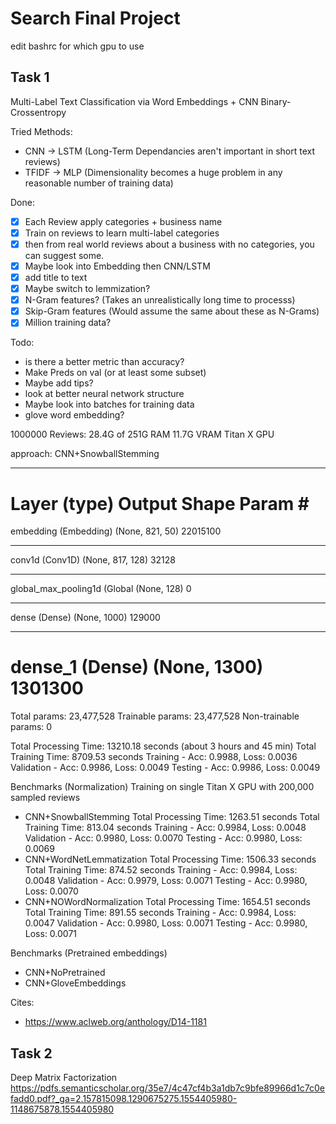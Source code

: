 # Search Final Project

edit bashrc for which gpu to use

## Task 1
Multi-Label Text Classification via Word Embeddings + CNN Binary-Crossentropy

Tried Methods:
- CNN -> LSTM (Long-Term Dependancies aren't important in short text reviews)
- TFIDF -> MLP (Dimensionality becomes a huge problem in any reasonable number of training data)

Done:
- [X] Each Review apply categories + business name
- [X] Train on reviews to learn multi-label categories
- [X] then from real world reviews about a business with no categories, you can suggest some. 
- [X] Maybe look into Embedding then CNN/LSTM
- [X] add title to text
- [X] Maybe switch to lemmization?
- [X] N-Gram features? (Takes an unrealistically long time to processs)
- [X] Skip-Gram features (Would assume the same about these as N-Grams)
- [X] Million training data?

Todo:
- is there a better metric than accuracy?
- Make Preds on val (or at least some subset)
- Maybe add tips?
- look at better neural network structure
- Maybe look into batches for training data
- glove word embedding?


1000000 Reviews:
28.4G of 251G RAM
11.7G VRAM Titan X GPU

approach: CNN+SnowballStemming
_________________________________________________________________
Layer (type)                 Output Shape              Param #
=================================================================
embedding (Embedding)        (None, 821, 50)           22015100
_________________________________________________________________
conv1d (Conv1D)              (None, 817, 128)          32128
_________________________________________________________________
global_max_pooling1d (Global (None, 128)               0
_________________________________________________________________
dense (Dense)                (None, 1000)              129000
_________________________________________________________________
dense_1 (Dense)              (None, 1300)              1301300
=================================================================
Total params: 23,477,528
Trainable params: 23,477,528
Non-trainable params: 0

Total Processing Time: 13210.18 seconds (about 3 hours and 45 min)
Total Training Time: 8709.53 seconds
Training - Acc: 0.9988, Loss: 0.0036
Validation - Acc: 0.9986, Loss: 0.0049
Testing - Acc: 0.9986, Loss: 0.0049

Benchmarks (Normalization)
Training on single Titan X GPU with 200,000 sampled reviews
- CNN+SnowballStemming
Total Processing Time: 1263.51 seconds
Total Training Time: 813.04 seconds
Training - Acc: 0.9984, Loss: 0.0048
Validation - Acc: 0.9980, Loss: 0.0070
Testing - Acc: 0.9980, Loss: 0.0069
- CNN+WordNetLemmatization
Total Processing Time: 1506.33 seconds
Total Training Time: 874.52 seconds
Training - Acc: 0.9984, Loss: 0.0048
Validation - Acc: 0.9979, Loss: 0.0071
Testing - Acc: 0.9980, Loss: 0.0070
- CNN+NOWordNormalization
Total Processing Time: 1654.51 seconds
Total Training Time: 891.55 seconds
Training - Acc: 0.9984, Loss: 0.0047
Validation - Acc: 0.9980, Loss: 0.0071
Testing - Acc: 0.9980, Loss: 0.0071

Benchmarks (Pretrained embeddings)
- CNN+NoPretrained
- CNN+GloveEmbeddings

Cites:
- https://www.aclweb.org/anthology/D14-1181

## Task 2
Deep Matrix Factorization
https://pdfs.semanticscholar.org/35e7/4c47cf4b3a1db7c9bfe89966d1c7c0efadd0.pdf?_ga=2.157815098.1290675275.1554405980-1148675878.1554405980

